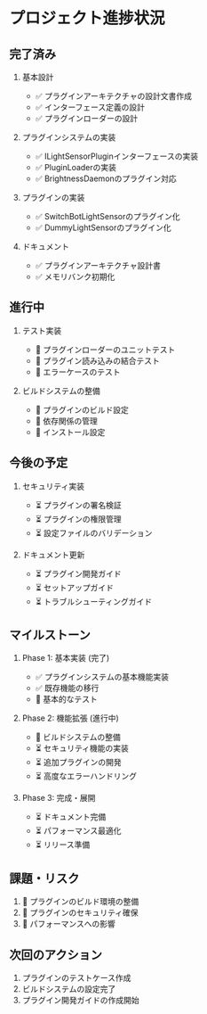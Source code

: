 # プロジェクト進捗状況

## 完了済み
1. 基本設計
   - ✅ プラグインアーキテクチャの設計文書作成
   - ✅ インターフェース定義の設計
   - ✅ プラグインローダーの設計

2. プラグインシステムの実装
   - ✅ ILightSensorPluginインターフェースの実装
   - ✅ PluginLoaderの実装
   - ✅ BrightnessDaemonのプラグイン対応

3. プラグインの実装
   - ✅ SwitchBotLightSensorのプラグイン化
   - ✅ DummyLightSensorのプラグイン化

4. ドキュメント
   - ✅ プラグインアーキテクチャ設計書
   - ✅ メモリバンク初期化

## 進行中
1. テスト実装
   - 🔄 プラグインローダーのユニットテスト
   - 🔄 プラグイン読み込みの結合テスト
   - 🔄 エラーケースのテスト

2. ビルドシステムの整備
   - 🔄 プラグインのビルド設定
   - 🔄 依存関係の管理
   - 🔄 インストール設定

## 今後の予定
1. セキュリティ実装
   - ⏳ プラグインの署名検証
   - ⏳ プラグインの権限管理
   - ⏳ 設定ファイルのバリデーション

2. ドキュメント更新
   - ⏳ プラグイン開発ガイド
   - ⏳ セットアップガイド
   - ⏳ トラブルシューティングガイド

## マイルストーン
1. Phase 1: 基本実装 (完了)
   - ✅ プラグインシステムの基本機能実装
   - ✅ 既存機能の移行
   - 🔄 基本的なテスト

2. Phase 2: 機能拡張 (進行中)
   - 🔄 ビルドシステムの整備
   - ⏳ セキュリティ機能の実装
   - ⏳ 追加プラグインの開発
   - ⏳ 高度なエラーハンドリング

3. Phase 3: 完成・展開
   - ⏳ ドキュメント完備
   - ⏳ パフォーマンス最適化
   - ⏳ リリース準備

## 課題・リスク
1. 🚨 プラグインのビルド環境の整備
2. 🚨 プラグインのセキュリティ確保
3. 🚨 パフォーマンスへの影響

## 次回のアクション
1. プラグインのテストケース作成
2. ビルドシステムの設定完了
3. プラグイン開発ガイドの作成開始
